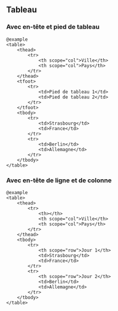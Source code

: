 ## Tableau

### Avec en-tête et pied de tableau

    @example
    <table>
        <thead>
            <tr>
                <th scope="col">Ville</th>
                <th scope="col">Pays</th>
            </tr>
        </thead>
        <tfoot>
            <tr>
                <td>Pied de tableau 1</td>
                <td>Pied de tableau 2</td>
            </tr>
        </tfoot>
        <tbody>
            <tr>
                <td>Strasbourg</td>
                <td>France</td>
            </tr>
            <tr>
                <td>Berlin</td>
                <td>Allemagne</td>
            </tr>
        </tbody>
    </table>

### Avec en-tête de ligne et de colonne

    @example
    <table>
        <thead>
            <tr>
                <th></th>
                <th scope="col">Ville</th>
                <th scope="col">Pays</th>
            </tr>
        </thead>
        <tbody>
            <tr>
                <th scope="row">Jour 1</th>
                <td>Strasbourg</td>
                <td>France</td>
            </tr>
            <tr>
                <th scope="row">Jour 2</th>
                <td>Berlin</td>
                <td>Allemagne</td>
            </tr>
        </tbody>
    </table>


